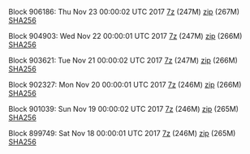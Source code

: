 Block 906186: Thu Nov 23 00:00:02 UTC 2017 [7z](https://transfer.sh/oopxi/bootstrap.dat.20171123.7z) (247M) [zip](https://transfer.sh/UCBTp/bootstrap.dat.20171123.zip) (267M) [SHA256](https://transfer.sh/3UoYV/sha256.txt)

Block 904903: Wed Nov 22 00:00:01 UTC 2017 [7z](https://transfer.sh/sKcye/bootstrap.dat.20171122.7z) (247M) [zip](https://transfer.sh/wEFwa/bootstrap.dat.20171122.zip) (266M) [SHA256](https://transfer.sh/15tKn9/sha256.txt)

Block 903621: Tue Nov 21 00:00:02 UTC 2017 [7z](https://transfer.sh/G1aDh/bootstrap.dat.20171121.7z) (247M) [zip](https://transfer.sh/z7yON/bootstrap.dat.20171121.zip) (266M) [SHA256](https://transfer.sh/qdBvT/sha256.txt)

Block 902327: Mon Nov 20 00:00:01 UTC 2017 [7z](https://transfer.sh/12tf3y/bootstrap.dat.20171120.7z) (246M) [zip](https://transfer.sh/FU7wD/bootstrap.dat.20171120.zip) (266M) [SHA256](https://transfer.sh/IWXuG/sha256.txt)

Block 901039: Sun Nov 19 00:00:02 UTC 2017 [7z](https://transfer.sh/1525At/bootstrap.dat.20171119.7z) (246M) [zip](https://transfer.sh/Moiog/bootstrap.dat.20171119.zip) (265M) [SHA256](https://transfer.sh/XIkEk/sha256.txt)

Block 899749: Sat Nov 18 00:00:01 UTC 2017 [7z](https://transfer.sh/qDYIT/bootstrap.dat.20171118.7z) (246M) [zip](https://transfer.sh/GTvIW/bootstrap.dat.20171118.zip) (265M) [SHA256](https://transfer.sh/CBMhb/sha256.txt)
